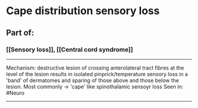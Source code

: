 # Cape distribution sensory loss
## Part of:
### [[Sensory loss]], [[Central cord syndrome]]

---
Mechanism: destructive lesion of crossing anterolateral tract fibres at the level of the lesion results in isolated pinprick/temperature sensory loss in a 'band' of dermatomes and sparing of those above and those below the lesion. Most commonly → 'cape' like spinothalamic sensoyr loss
Seen in: #Neuro 

---